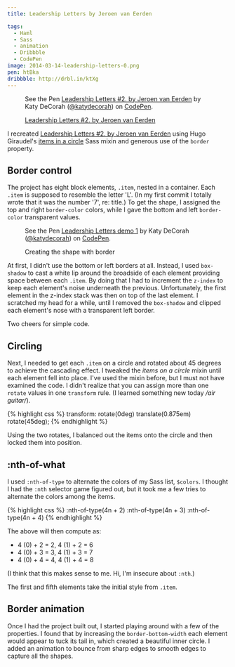 ```yaml
---
title: Leadership Letters by Jeroen van Eerden

tags:
  - Haml
  - Sass
  - animation
  - Dribbble
  - CodePen
image: 2014-03-14-leadership-letters-0.png
pen: htBka
dribbble: http://drbl.in/ktXg
---
```


<figure>
<p data-height="350" data-theme-id="97" data-slug-hash="htBka" data-default-tab="result" class='codepen'>See the Pen <a href='http://codepen.io/katydecorah/pen/htBka'>Leadership Letters #2. by Jeroen van Eerden</a> by Katy DeCorah (<a href='http://codepen.io/katydecorah'>@katydecorah</a>) on <a href='http://codepen.io'>CodePen</a>.</p>
<figcaption><a href="http://drbl.in/ktXg">Leadership Letters #2. by Jeroen van Eerden</a></figcaption>
</figure>

I recreated [Leadership Letters #2. by Jeroen van Eerden](http://drbl.in/ktXg) using Hugo Giraudel's [items in a circle](http://hugogiraudel.com/2013/04/02/items-on-circle/) Sass mixin and generous use of the `border` property.

## Border control

The project has eight block elements, `.item`, nested in a container. Each `.item` is supposed to resemble the letter 'L'. (In my first commit I totally wrote that it was the number '7', re: title.) To get the shape, I assigned the top and right `border-color` colors, while I gave the bottom and left `border-color` transparent values.

<figure>
<p data-height="300" data-theme-id="5127" data-slug-hash="b113f096098c45121f65a78adc5f8af6" data-default-tab="result" class='codepen'>See the Pen <a href='http://codepen.io/katydecorah/pen/b113f096098c45121f65a78adc5f8af6'>Leadership Letters demo 1</a> by Katy DeCorah (<a href='http://codepen.io/katydecorah'>@katydecorah</a>) on <a href='http://codepen.io'>CodePen</a>.</p>
<figcaption>Creating the shape with border</figcaption>
</figure>

At first, I didn't use the bottom or left borders at all. Instead, I used `box-shadow` to cast a white lip around the broadside of each element providing space between each `.item`. By doing that I had to increment the `z-index` to keep each element's noise underneath the previous. Unfortunately, the first element in the z-index stack was then on top of the last element. I scratched my head for a while, until I removed the `box-shadow` and clipped each element's nose with a transparent left border.

Two cheers for simple code.

## Circling

Next, I needed to get each `.item` on a circle and rotated about 45 degrees to achieve the cascading effect. I tweaked the _items on a circle_ mixin until each element fell into place. I've used the mixin before, but I must not have examined the code. I didn't realize that you can assign more than one `rotate` values in one `transform` rule. (I learned something new today _/air guitar/_).

{% highlight css %}
transform: rotate(0deg) translate(0.875em) rotate(45deg);
{% endhighlight %}

Using the two rotates, I balanced out the items onto the circle and then locked them into position.

## :nth-of-what

I used `:nth-of-type` to alternate the colors of my Sass list, `$colors`. I thought I had the `:nth` selector game figured out, but it took me a few tries to alternate the colors among the items.

{% highlight css %}
:nth-of-type(4n + 2)
:nth-of-type(4n + 3)
:nth-of-type(4n + 4)
{% endhighlight %}

The above will then compute as:

- 4 (0) + 2 = 2, 4 (1) + 2 = 6
- 4 (0) + 3 = 3, 4 (1) + 3 = 7
- 4 (0) + 4 = 4, 4 (1) + 4 = 8

(I think that this makes sense to me. Hi, I'm insecure about `:nth`.)

The first and fifth elements take the initial style from `.item`.

## Border animation

Once I had the project built out, I started playing around with a few of the properties. I found that by increasing the `border-bottom-width` each element would appear to tuck its tail in, which created a beautiful inner circle. I added an animation to bounce from sharp edges to smooth edges to capture all the shapes.
